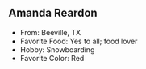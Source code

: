  ## Amanda Reardon
 
  - From: Beeville, TX
  - Favorite Food: Yes to all; food lover
  - Hobby: Snowboarding
  - Favorite Color: Red
